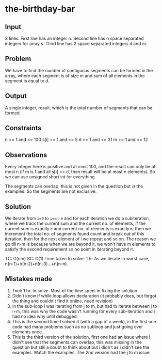# the-birthday-bar 
## Input 
3 lines.
First line has an integer n.
Second line has n space separated integers for array s.
Third line has 2 space separated integers d and m.
## Problem 
We have to find the number of contiguous segments can be formed in the array, where each segment is of size m and sum of all elements in the segment is equal to d.
## Output 
A single integer, result, which is the total number of segments that can be formed.
## Constraints 
n >= 1 and <= 100
s[i] >= 1 and <= 5
d >= 1 and <= 31
m >= 1 and <= 12
## Observations 
Every integer here is positive and at most 100, and the result can only be at most n (if m is 1 and all s[i] == d, then result will be at most n elements). So we can use unsigned short int for everything.

The segments can overlap, this is not given in the question but in the examples. So the segments are not exclusive.
## Solution 
We iterate from `i=0` to `i<=n-m` and for each iteration we do a subiteration, where we track the current sum and the current no. of elements, if the current sum is exactly `d` and current no. of elements is exactly `m`, then we increment the total no. of segments found count and break out of this iteration, then for the next element of i we repeat and so on.
The reason we go till n-m is because when we are beyond it, we won't have m elements to satisfy the second requirement so no point in iterating beyond it.

TC: O(nm) SC: O(1) Time taken to solve: 1 hr
As we iterate in worst case, n(n-1)+n(n-2)+n(n-3)...+n(n-n).

## Mistakes made
1. Took 1 hr. to solve. Most of the time spent in fixing the solution.
2. Didn't know if while loop allows declaration (it probably does, but forgot the thing and couldn't find it online, need revision)
3. In the sub-loop i was iterating from j to m, but had to iterate between j to i+m, this was why the code wasn't running for every sub-iteration and i had no idea why until debugged.
4. This is the second time I solved it (with a gap of a week), in the first one code had many problems such as no subloop and just going over elements once.
5. This is the third version of the solution, first one had an issue where I didn't see that the segments can overlap, this was missing in the question but still a doubt to think about but i didn't as i didn't see the examples. Watch the examples. The 2nd version had the j to m issue.